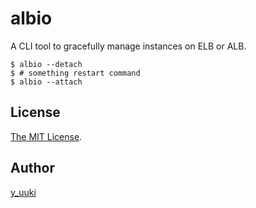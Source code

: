 albio
=====

A CLI tool to gracefully manage instances on ELB or ALB.

```shell
$ albio --detach
$ # something restart command
$ albio --attach
```

## License

[The MIT License](./LICENSE).

## Author

[y_uuki](https://github.com/yuuki)
